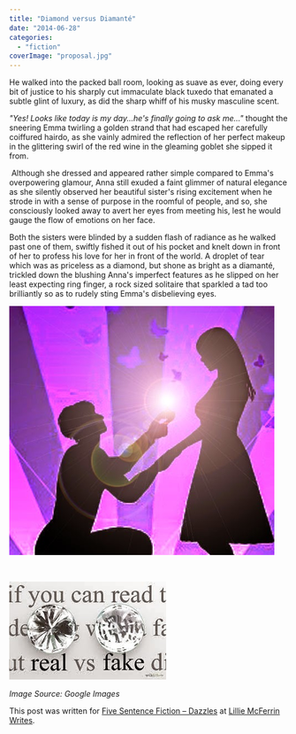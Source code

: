 ```yaml
---
title: "Diamond versus Diamanté"
date: "2014-06-28"
categories: 
  - "fiction"
coverImage: "proposal.jpg"
---
```


He walked into the packed ball room, looking as suave as ever, doing every bit of justice to his sharply cut immaculate black tuxedo that emanated a subtle glint of luxury, as did the sharp whiff of his musky masculine scent.

_"Yes! Looks like today is my day...he's finally going to ask me..."_ thought the sneering Emma twirling a golden strand that had escaped her carefully coiffured hairdo, as she vainly admired the reflection of her perfect makeup in the glittering swirl of the red wine in the gleaming goblet she sipped it from.

 Although she dressed and appeared rather simple compared to Emma's overpowering glamour, Anna still exuded a faint glimmer of natural elegance as she silently observed her beautiful sister's rising excitement when he strode in with a sense of purpose in the roomful of people, and so, she consciously looked away to avert her eyes from meeting his, lest he would gauge the flow of emotions on her face.

Both the sisters were blinded by a sudden flash of radiance as he walked past one of them, swiftly fished it out of his pocket and knelt down in front of her to profess his love for her in front of the world. A droplet of tear which was as priceless as a diamond, but shone as bright as a diamanté, trickled down the blushing Anna's imperfect features as he slipped on her least expecting ring finger, a rock sized solitaire that sparkled a tad too brilliantly so as to rudely sting Emma's disbelieving eyes.

[![](images/proposal.jpg)](http://ifsbutsandsetcs.com/wp-content/uploads/2014/06/proposal.jpg)

 

[![](images/download-1.jpg)](http://ifsbutsandsetcs.com/wp-content/uploads/2014/06/download-1.jpg)

_Image Source: Google Images_

This post was written for [Five Sentence Fiction – Dazzles](http://lilliemcferrin.com/five-sentence-fiction-dazzles/) at [Lillie McFerrin Writes](http://lilliemcferrin.com/).
